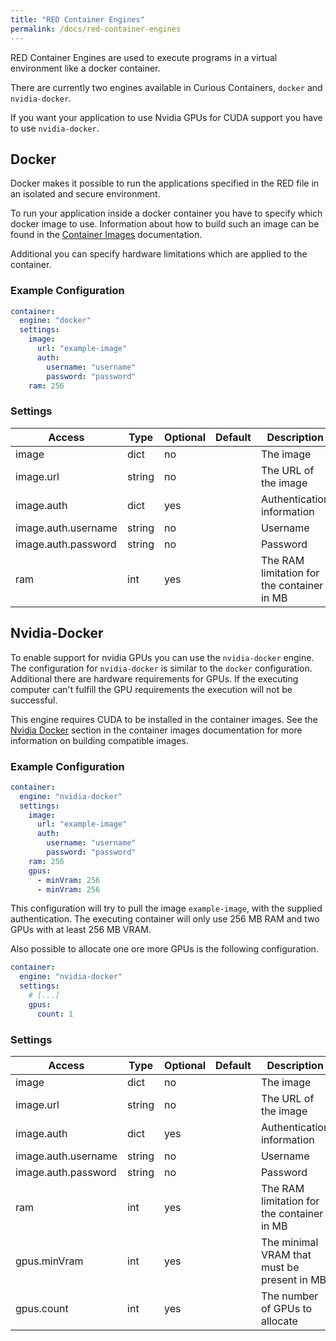 ```yaml
---
title: "RED Container Engines"
permalink: /docs/red-container-engines
---
```


RED Container Engines are used to execute programs in a virtual environment like a docker container.

There are currently two engines available in Curious Containers, `docker` and `nvidia-docker`.

If you want your application to use Nvidia GPUs for CUDA support you have to use `nvidia-docker`.


## Docker

Docker makes it possible to run the applications specified in the RED file in an isolated and secure environment.

To run your application inside a docker container you have to specify which docker image to use. Information about how to build such an image can be found in the [Container Images](/docs/container-images) documentation.

Additional you can specify hardware limitations which are applied to the container.


### Example Configuration

```yaml
container:
  engine: "docker"
  settings:
    image:
      url: "example-image"
      auth:
        username: "username"
        password: "password"
    ram: 256
```


### Settings

| Access | Type | Optional | Default | Description |
| --- | --- | --- | --- | --- |
| image | dict | no | | The image |
| image.url | string | no | | The URL of the image |
| image.auth | dict | yes | | Authentication information |
| image.auth.username | string | no | | Username |
| image.auth.password | string | no | | Password |
| ram | int | yes | | The RAM limitation for the container in MB |


## Nvidia-Docker

To enable support for nvidia GPUs you can use the `nvidia-docker` engine. The configuration for `nvidia-docker` is similar to the `docker` configuration. Additional there are hardware requirements for GPUs. If the executing computer can't fulfill the GPU requirements the execution will not be successful.

This engine requires CUDA to be installed in the container images. See the [Nvidia Docker](/docs/container-images#nvidia-docker) section in the container images documentation for more information on building compatible images.


### Example Configuration

```yaml
container:
  engine: "nvidia-docker"
  settings:
    image:
      url: "example-image"
      auth:
        username: "username"
        password: "password"
    ram: 256
    gpus:
      - minVram: 256
      - minVram: 256
```


This configuration will try to pull the image `example-image`, with the supplied authentication. The executing container will only use 256 MB RAM and two GPUs with at least 256 MB VRAM.

Also possible to allocate one ore more GPUs is the following configuration.

```yaml
container:
  engine: "nvidia-docker"
  settings:
    # [...]
    gpus:
      count: 1
```


### Settings

| Access | Type | Optional | Default | Description |
| --- | --- | --- | --- | --- |
| image | dict | no | | The image |
| image.url | string | no | | The URL of the image |
| image.auth | dict | yes | | Authentication information |
| image.auth.username | string | no | | Username |
| image.auth.password | string | no | | Password |
| ram | int | yes | | The RAM limitation for the container in MB |
| gpus.minVram | int | yes | | The minimal VRAM that must be present in MB |
| gpus.count | int | yes | | The number of GPUs to allocate |
